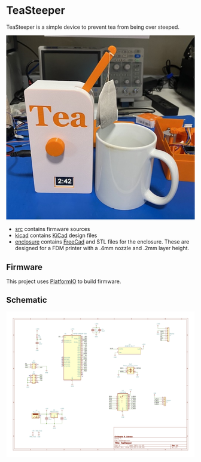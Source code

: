# TeaSteeper

TeaSteeper is a simple device to prevent tea from being over steeped.

![Image](images/TeaSteeper.jpg)

- [src](src) contains firmware sources
- [kicad](kicad) contains [KiCad](https://www.kicad.org/) design files
- [enclosure](enclosure) contains [FreeCad](https://www.freecadweb.org/) and STL files for the enclosure.
These are designed for a FDM printer with a .4mm nozzle and .2mm layer height.

## Firmware

This project uses [PlatformIO](https://platformio.org/) to build firmware.

## Schematic

![Schematic](images/TeaSteeper-1.1.jpg)
